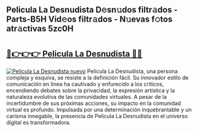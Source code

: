 ## Pelicula La Desnudista D𝚎sn𝚞dos filtr𝚊dos - Parts-B5H Vid𝚎os filtr𝚊dos - N𝚞evas f𝚘tos atr𝚊ctivas 5zc0H

# <h2><a href="http://mbanwle.tromn.icu/?c=Pelicula+La+Desnudista">🔗👉👉👉 Pelicula La Desnudista 🔗🔗</a></h2>

[![Pelicula La Desnudista nuevo](https://i.imgur.com/pEAQMta.gif)](http://mbanwle.tromn.icu/?c=Pelicula+La+Desnudista)
Pelicula La Desnudista, una persona compleja y esquiva, se resiste a la definición fácil. Su innovador estilo de comunicación en línea ha cautivado y enfurecido a los críticos, encendiendo debates sobre la privacidad, la expresión artística y la naturaleza evolutiva de las comunidades virtuales. A pesar de la incertidumbre de sus próximas acciones, su impacto en la comunidad virtual es profundo. Impulsada por una determinación inquebrantable y un carisma innegable, la presencia de Pelicula La Desnudista en el universo digital es transformadora.
